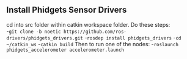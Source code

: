 ## Install Phidgets Sensor Drivers
cd into src folder within catkin workspace folder. Do these steps:  
-`git clone -b noetic https://github.com/ros-drivers/phidgets_drivers.git`
-`rosdep install phidgets_drivers`
-`cd ~/catkin_ws`
-`catkin build`
Then to run one of the nodes:
-`roslaunch phidgets_accelerometer accelerometer.launch`
